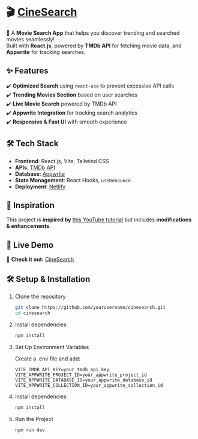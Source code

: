 # 🎬 [CineSearch](https://cinesearch-av.netlify.app/)  

🚀 A **Movie Search App** that helps you discover trending and searched movies seamlessly!  
Built with **React.js**, powered by **TMDb API** for fetching movie data, and **Appwrite** for tracking searches.  

## ✨ Features  
✔️ **Optimized Search** using `react-use` to prevent excessive API calls  
✔️ **Trending Movies Section** based on user searches  
✔️ **Live Movie Search** powered by TMDb API  
✔️ **Appwrite Integration** for tracking search analytics  
✔️ **Responsive & Fast UI** with smooth experience  

## 🛠️ Tech Stack  
- **Frontend**: React.js, Vite, Tailwind CSS  
- **APIs**: [TMDb API](https://www.themoviedb.org/)  
- **Database**: [Appwrite](https://appwrite.io/)  
- **State Management**: React Hooks, `useDebounce`  
- **Deployment**: [Netlify](https://cinesearch-av.netlify.app/)  

## 🎥 Inspiration  
This project is **inspired by** [this YouTube tutorial](https://youtu.be/dCLhUialKPQ?feature=shared) but includes **modifications & enhancements**.  

## 🚀 Live Demo  
🔗 **Check it out:** [CineSearch](https://cinesearch-av.netlify.app/)  

## 🛠️ Setup & Installation  
1. Clone the repository  
   ```bash
   git clone https://github.com/yourusername/cinesearch.git
   cd cinesearch

2. Install dependencies  
   ```bash
   npm install
   
3. Set Up Environment Variables

   Create a .env file and add:
   ```env
   VITE_TMDB_API_KEY=your_tmdb_api_key
   VITE_APPWRITE_PROJECT_ID=your_appwrite_project_id
   VITE_APPWRITE_DATABASE_ID=your_appwrite_database_id
   VITE_APPWRITE_COLLECTION_ID=your_appwrite_collection_id

4. Install dependencies  
   ```bash
   npm install

5. Run the Project
   ```bash
   npm run dev
